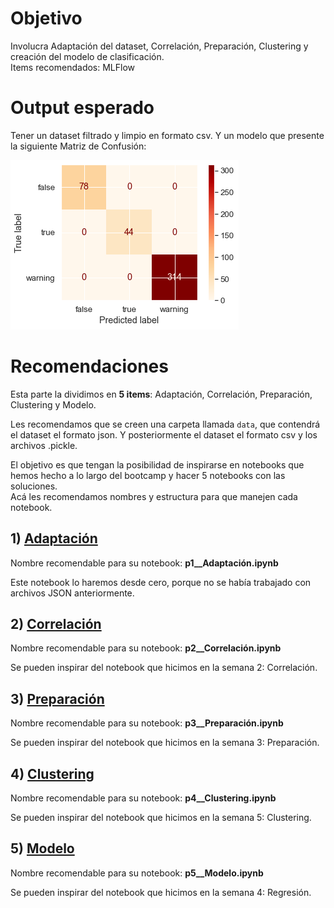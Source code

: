 # Objetivo

Involucra Adaptación del dataset, Correlación, Preparación, Clustering y creación del modelo de clasificación.
<br>Items recomendados: MLFlow

# Output esperado

Tener un dataset filtrado y limpio en formato csv. Y un modelo que presente la siguiente Matriz de Confusión:

![Matriz de Confusión](imgs/matriz_de_confusion.png)

# Recomendaciones

Esta parte la dividimos en **5 items**: Adaptación, Correlación, Preparación, Clustering y Modelo.

Les recomendamos que se creen una carpeta llamada `data`, que contendrá el dataset el formato json. Y posteriormente el dataset el formato csv y los archivos .pickle.

El objetivo es que tengan la posibilidad de inspirarse en notebooks que hemos hecho a lo largo del bootcamp y hacer 5 notebooks con las soluciones.
<br>Acá les recomendamos nombres y estructura para que manejen cada notebook.

## 1) [Adaptación](Parte_A__p1.md)

Nombre recomendable para su notebook: **p1__Adaptación.ipynb**

Este notebook lo haremos desde cero, porque no se había trabajado con archivos JSON anteriormente.

## 2) [Correlación](Parte_A__p2.md)

Nombre recomendable para su notebook: **p2__Correlación.ipynb**

Se pueden inspirar del notebook que hicimos en la semana 2: Correlación.

## 3) [Preparación](Parte_A__p3.md)

Nombre recomendable para su notebook: **p3__Preparación.ipynb**

Se pueden inspirar del notebook que hicimos en la semana 3: Preparación.

## 4) [Clustering](Parte_A__p4.md)

Nombre recomendable para su notebook: **p4__Clustering.ipynb**

Se pueden inspirar del notebook que hicimos en la semana 5: Clustering.

## 5) [Modelo](Parte_A__p5.md)

Nombre recomendable para su notebook: **p5__Modelo.ipynb**

Se pueden inspirar del notebook que hicimos en la semana 4: Regresión.
